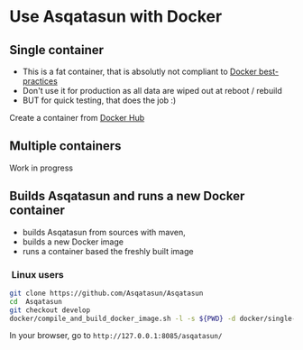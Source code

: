 
# Use Asqatasun with Docker

## Single container
- This is a fat container, that is absolutly not compliant to [Docker best-practices](https://docs.docker.com/engine/userguide/eng-image/dockerfile_best-practices/)
- Don't use it for production as all data are wiped out at reboot / rebuild
- BUT for quick testing, that does the job :)

Create a container from [Docker Hub](https://hub.docker.com/r/asqatasun/asqatasun/)

##  Multiple containers

Work in progress

## Builds Asqatasun and runs a new Docker container

- builds Asqatasun from sources with maven,
- builds a new Docker image
- runs a container based the freshly built image

###  Linux users
```bash
git clone https://github.com/Asqatasun/Asqatasun
cd  Asqatasun
git checkout develop
docker/compile_and_build_docker_image.sh -l -s ${PWD} -d docker/single-container-SNAPSHOT-local
```

In your browser, go to
`http://127.0.0.1:8085/asqatasun/`
